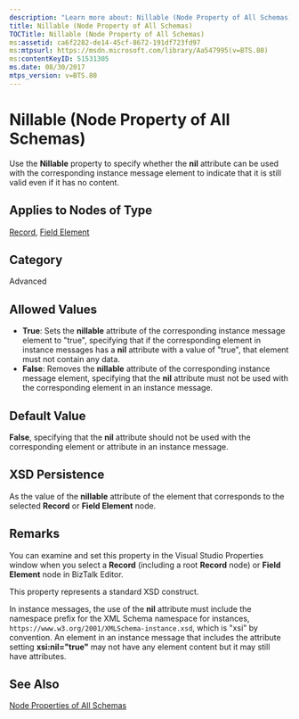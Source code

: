 ```yaml
---
description: "Learn more about: Nillable (Node Property of All Schemas)"
title: Nillable (Node Property of All Schemas)
TOCTitle: Nillable (Node Property of All Schemas)
ms:assetid: ca6f2282-de14-45cf-8672-191df723fd97
ms:mtpsurl: https://msdn.microsoft.com/library/Aa547995(v=BTS.80)
ms:contentKeyID: 51531305
ms.date: 08/30/2017
mtps_version: v=BTS.80
---
```


# Nillable (Node Property of All Schemas) 

Use the **Nillable** property to specify whether the **nil** attribute can be used with the corresponding instance message element to indicate that it is still valid even if it has no content.

## Applies to Nodes of Type

[Record](record-node-properties.md), [Field Element](field-element-node-properties.md)

## Category

Advanced

## Allowed Values

- **True**: Sets the **nillable** attribute of the corresponding instance message element to "true", specifying that if the corresponding element in instance messages has a **nil** attribute with a value of "true", that element must not contain any data.
- **False**: Removes the **nillable** attribute of the corresponding instance message element, specifying that the **nil** attribute must not be used with the corresponding element in an instance message.

## Default Value

**False**, specifying that the **nil** attribute should not be used with the corresponding element or attribute in an instance message.

## XSD Persistence

As the value of the **nillable** attribute of the element that corresponds to the selected **Record** or **Field Element** node.

## Remarks

You can examine and set this property in the Visual Studio Properties window when you select a **Record** (including a root **Record** node) or **Field Element** node in BizTalk Editor.

This property represents a standard XSD construct. 

In instance messages, the use of the **nil** attribute must include the namespace prefix for the XML Schema namespace for instances, `https://www.w3.org/2001/XMLSchema-instance.xsd`, which is "xsi" by convention. An element in an instance message that includes the attribute setting **xsi:nil="true"** may not have any element content but it may still have attributes.

## See Also

[Node Properties of All Schemas](node-properties-of-all-schemas.md)

